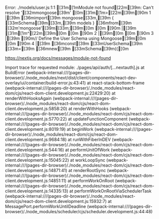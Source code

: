 Error: ./models/user.js:1:1
[31m[1mModule not found[22m[39m: Can't resolve '[32mmongoose[39m'
[0m[31m[1m>[22m[39m[90m 1 |[39m [36mimport[39m mongoose[33m,[39m { [33mSchema[39m[33m,[39m models } [36mfrom[39m [32m'mongoose'[39m[33m;[39m[0m
[0m [90m   |[39m [31m[1m^[22m[39m[0m
[0m [90m 2 |[39m[0m
[0m [90m 3 |[39m [90m// Define the User Schema using Mongoose[39m[0m
[0m [90m 4 |[39m [36mconst[39m [33mUserSchema[39m [33m=[39m [36mnew[39m [33mSchema[39m({[0m

https://nextjs.org/docs/messages/module-not-found

Import trace for requested module:
./pages/api/auth/[...nextauth].js
    at BuildError (webpack-internal:///(pages-dir-browser)/./node_modules/next/dist/client/components/react-dev-overlay/ui/container/build-error.js:43:41)
    at react-stack-bottom-frame (webpack-internal:///(pages-dir-browser)/./node_modules/react-dom/cjs/react-dom-client.development.js:22429:20)
    at renderWithHooksAgain (webpack-internal:///(pages-dir-browser)/./node_modules/react-dom/cjs/react-dom-client.development.js:5858:20)
    at renderWithHooks (webpack-internal:///(pages-dir-browser)/./node_modules/react-dom/cjs/react-dom-client.development.js:5770:22)
    at updateFunctionComponent (webpack-internal:///(pages-dir-browser)/./node_modules/react-dom/cjs/react-dom-client.development.js:8019:19)
    at beginWork (webpack-internal:///(pages-dir-browser)/./node_modules/react-dom/cjs/react-dom-client.development.js:9684:18)
    at runWithFiberInDEV (webpack-internal:///(pages-dir-browser)/./node_modules/react-dom/cjs/react-dom-client.development.js:544:16)
    at performUnitOfWork (webpack-internal:///(pages-dir-browser)/./node_modules/react-dom/cjs/react-dom-client.development.js:15045:22)
    at workLoopSync (webpack-internal:///(pages-dir-browser)/./node_modules/react-dom/cjs/react-dom-client.development.js:14871:41)
    at renderRootSync (webpack-internal:///(pages-dir-browser)/./node_modules/react-dom/cjs/react-dom-client.development.js:14851:11)
    at performWorkOnRoot (webpack-internal:///(pages-dir-browser)/./node_modules/react-dom/cjs/react-dom-client.development.js:14335:13)
    at performWorkOnRootViaSchedulerTask (webpack-internal:///(pages-dir-browser)/./node_modules/react-dom/cjs/react-dom-client.development.js:15932:7)
    at MessagePort.performWorkUntilDeadline (webpack-internal:///(pages-dir-browser)/./node_modules/scheduler/cjs/scheduler.development.js:44:48)